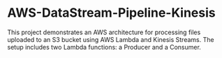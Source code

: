 # AWS-DataStream-Pipeline-Kinesis
This project demonstrates an AWS architecture for processing files uploaded to an S3 bucket using AWS Lambda and Kinesis Streams. The setup includes two Lambda functions: a Producer and a Consumer.
